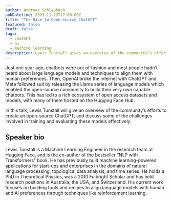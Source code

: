 ```yaml
---
author: Andreas Schlapbach
pubDatetime: 2023-11-23T17:00:00Z
title: "The Race to Open-Source ChatGPT"
featured: false
draft: false
tags:
  - chatGPT
  - ai
  - machine learning
description: Lewis Tunstall gives an overview of the community’s efforts to create an open-source ChatGPT, and discusses some of the challenges involved in training and evaluating these models effectively.
---
```


Just one year ago, chatbots were out of fashion and most people hadn’t heard about large language models and techniques to align them with human preferences. Then, OpenAI broke the internet with ChatGPT and Meta followed suit by releasing the Llama series of language models which enabled the open-source community to build their very own capable chatbots. This has led to a rich ecosystem of open access datasets and models, with many of them hosted on the Hugging Face Hub.

In this talk, Lewis Tunstall will give an overview of the community’s efforts to create an open-source ChatGPT, and discuss some of the challenges involved in training and evaluating these models effectively.

## Speaker bio

Lewis Tunstall is a Machine Learning Engineer in the research team at Hugging Face, and is the co-author of the bestseller “NLP with Transformers” book. He has previously built machine learning-powered applications for start-ups and enterprises in the domains of natural language processing, topological data analysis, and time series. He holds a PhD in Theoretical Physics, was a 2010 Fulbright Scholar and has held research positions in Australia, the USA, and Switzerland. His current work focuses on building tools and recipes to align language models with human and AI preferences through techniques like reinforcement learning.
